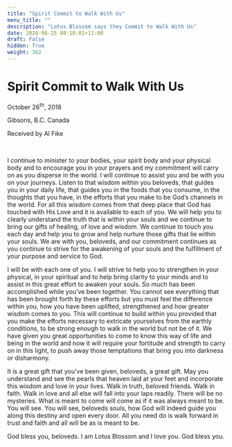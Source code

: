 ```yaml
---
title: "Spirit Commit to Walk With Us"
menu_title: ""
description: "Lotus Blossom says they Commit to Walk With Us"
date: 2020-06-25 08:10:01+11:00
draft: False
hidden: True
weight: 362
---
```

# Spirit Commit to Walk With Us 

October 26<sup>th</sup>, 2018

Gibsons, B.C. Canada

Received by Al Fike

 

I continue to minister to your bodies, your spirit body and your physical body and to encourage you in your prayers and my commitment will carry on as you disperse in the world. I will continue to assist you and be with you on your journeys. Listen to that wisdom within you beloveds, that guides you in your daily life, that guides you in the foods that you consume, in the thoughts that you have, in the efforts that you make to be God’s channels in the world. For all this wisdom comes from that deep place that God has touched with His Love and it is available to each of you. We will help you to clearly understand the truth that is within your souls and we continue to bring our gifts of healing, of love and wisdom. We continue to touch you each day and help you to grow and help nurture those gifts that lie within your souls. We are with you, beloveds, and our commitment continues as you continue to strive for the awakening of your souls and the fulfillment of your purpose and service to God. 

I will be with each one of you. I will strive to help you to strengthen in your physical, in your spiritual and to help bring clarity to your minds and to assist in this great effort to awaken your souls. So much has been accomplished while you’ve been together. You cannot see everything that has been brought forth by these efforts but you must feel the difference within you, how you have been uplifted, strengthened and how greater wisdom comes to you. This will continue to build within you provided that you make the efforts necessary to extricate yourselves from the earthly conditions, to be strong enough to walk in the world but not be of it. We have given you great opportunities to come to know this way of life and being in the world and now it will require your fortitude and strength to carry on in this light, to push away those temptations that bring you into darkness or disharmony. 

It is a great gift that you’ve been given, beloveds, a great gift. May you understand and see the pearls that heaven laid at your feet and incorporate this wisdom and love in your lives. Walk in truth, beloved friends. Walk in faith. Walk in love and all else will fall into your laps readily. There will be no mysteries. What is meant to come will come as if it was always meant to be. You will see. You will see, beloveds souls, how God will indeed guide you along this destiny and open every door. All you need do is walk forward in trust and faith and all will be as is meant to be.

God bless you, beloveds. I am Lotus Blossom and I love you. God bless you.